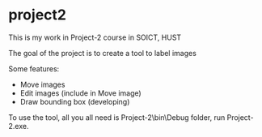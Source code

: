 # project2
This is my work in Project-2 course in SOICT, HUST

The goal of the project is to create a tool to label images

Some features:
- Move images
- Edit images (include in Move image)
- Draw bounding box (developing)

To use the tool, all you all need is Project-2\bin\Debug folder, run Project-2.exe.
